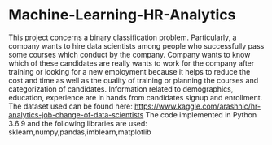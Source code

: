 # Machine-Learning-HR-Analytics
This project concerns a binary classification problem. Particularly, a company wants to hire data scientists among people who successfully pass some courses which conduct by the company. Company wants to know which of these candidates are really wants to work for the company after training or looking for a new employment because it helps to reduce the cost and time as well as the quality of training or planning the courses and categorization of candidates. Information related to demographics, education, experience are in hands from candidates signup and enrollment.
The dataset used can be found here: https://www.kaggle.com/arashnic/hr-analytics-job-change-of-data-scientists
The code implemented in Python 3.6.9 and the following libraries are used: sklearn,numpy,pandas,imblearn,matplotlib
